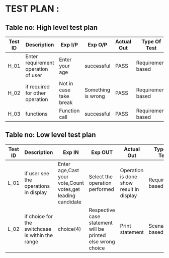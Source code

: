 # TEST PLAN :

## **Table no: High level test plan**

| **Test ID** | **Description** | **Exp I/P** | **Exp O/P** | **Actual Out** | **Type Of Test** |
| --- | --- | --- | --- | --- | --- |
| H\_01 | Enter requirement operation of user | Enter your age | successful | PASS | Requirement based |
| H\_02 | if required for other operation | Not in case take break | Something is wrong | PASS | Requirement based |
| H\_03 | functions | Function call | successful | PASS | Requirement based |

## **Table no: Low level test plan**

| **Test ID** | **Description** | **Exp IN** | **Exp OUT** | **Actual Out** | **Type Of Test** |
| --- | --- | --- | --- | --- | --- |
| L\_01 | if user see the operations in display | Enter age,Cast your vote,Count votes,get leading candidate | Select the operation performed | Operation is done show result in display | Requirement based |
| L\_02 | if choice for the switchcase is within the range | choice(4) | Respective case statement will be printed else wrong choice | Print statement | Scenario based |
